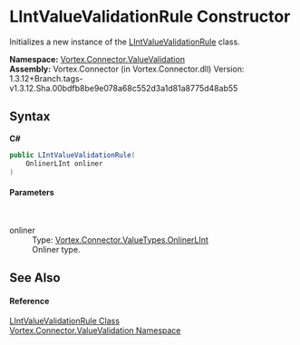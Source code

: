 # LIntValueValidationRule Constructor 
 

Initializes a new instance of the <a href="T_Vortex_Connector_ValueValidation_LIntValueValidationRule.md">LIntValueValidationRule</a> class.

**Namespace:**&nbsp;<a href="N_Vortex_Connector_ValueValidation.md">Vortex.Connector.ValueValidation</a><br />**Assembly:**&nbsp;Vortex.Connector (in Vortex.Connector.dll) Version: 1.3.12+Branch.tags-v1.3.12.Sha.00bdfb8be9e078a68c552d3a1d81a8775d48ab55

## Syntax

**C#**<br />
``` C#
public LIntValueValidationRule(
	OnlinerLInt onliner
)
```


#### Parameters
&nbsp;<dl><dt>onliner</dt><dd>Type: <a href="T_Vortex_Connector_ValueTypes_OnlinerLInt.md">Vortex.Connector.ValueTypes.OnlinerLInt</a><br />Onliner type.</dd></dl>

## See Also


#### Reference
<a href="T_Vortex_Connector_ValueValidation_LIntValueValidationRule.md">LIntValueValidationRule Class</a><br /><a href="N_Vortex_Connector_ValueValidation.md">Vortex.Connector.ValueValidation Namespace</a><br />